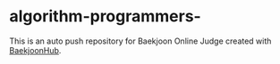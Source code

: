 # algorithm-programmers-
This is an auto push repository for Baekjoon Online Judge created with [BaekjoonHub](https://github.com/BaekjoonHub/BaekjoonHub).

